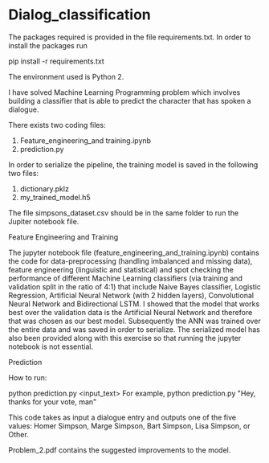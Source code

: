# Dialog_classification

The packages required is provided in the file requirements.txt. In order to install the packages run

pip install -r requirements.txt


The environment used is Python 2. 

I have solved Machine Learning Programming problem which involves building a classifier 
that is able to predict the character that has spoken a dialogue. 

There exists two coding files:
1.	Feature_engineering_and training.ipynb
2.	prediction.py

In order to serialize the pipeline, the training model is saved in the following two files:
1. dictionary.pklz
2. my_trained_model.h5

The file simpsons_dataset.csv should be in the same folder to run the Jupiter notebook file.

Feature Engineering and Training

The jupyter notebook file (feature_engineering_and_training.ipynb) contains the code for 
data-preprocessing (handling imbalanced and missing data), feature engineering (linguistic and statistical) and spot checking the performance of different Machine Learning classifiers (via training and validation split in the ratio of 4:1) that include Naive Bayes classifier, Logistic Regression, Artificial Neural Network (with 2 hidden layers), Convolutional Neural Network and Bidirectional LSTM. I showed that the model that works best over the validation data is the Artificial Neural Network and therefore that was chosen as our best model. Subsequently the ANN was trained over the entire data and was saved in order to serialize. The serialized model has also been provided along with this exercise so that running the jupyter notebook is not essential.

Prediction

How to run: 

python prediction.py <input_text>
For example, python prediction.py "Hey, thanks for your vote, man"

This code takes as input a dialogue entry and outputs one of the five values: Homer Simpson, Marge Simpson, Bart Simpson, Lisa Simpson, or Other.

Problem_2.pdf contains the suggested improvements to the model.
